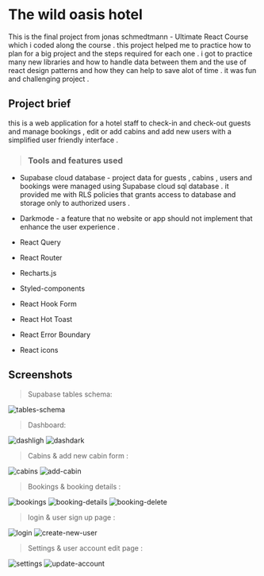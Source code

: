 # The wild oasis hotel

This is the final project from jonas schmedtmann  - Ultimate React Course  which i coded along the course .
this project helped me to practice how to plan for a big project and the steps required for each one .
i got to practice many new libraries and how to handle data between them and the use of react design patterns and how they can help to save alot of time .
it was fun and challenging project .

## Project brief 
this is a web application for a hotel staff to check-in and check-out guests and manage bookings , edit or add cabins and add new users
with a simplified user friendly interface .

> ### Tools and features used

* Supabase cloud database - project data for guests , cabins , users and bookings were managed using Supabase cloud sql database .
  it provided me with RLS policies that grants access to database and storage only to authorized users .
  
* Darkmode - a feature that no website or app should not implement that enhance the user experience .

* React Query 
* React Router
* Recharts.js
* Styled-components 
* React Hook Form
* React Hot Toast
* React Error Boundary
* React icons

## Screenshots

> Supabase tables schema:

![tables-schema](https://github.com/AhmedTharwat-AT/the-wild-oasis/assets/89677139/f9ca29d5-be3d-433f-ae46-43baadae4eca)

> Dashboard:

![dashligh](https://github.com/AhmedTharwat-AT/the-wild-oasis/assets/89677139/4003fd0b-90c8-432e-9b25-3a1a248cb7d5)
![dashdark](https://github.com/AhmedTharwat-AT/the-wild-oasis/assets/89677139/b90a1105-8ea1-4119-9c47-5585b237cea6)


> Cabins & add new cabin form :

![cabins](https://github.com/AhmedTharwat-AT/the-wild-oasis/assets/89677139/b6bd4cc0-eb91-4fea-b23c-8dde21ce66d4)
![add-cabin](https://github.com/AhmedTharwat-AT/the-wild-oasis/assets/89677139/5a08f4ed-9c64-4bc2-a741-044df47eb939)


> Bookings & booking details :

![bookings](https://github.com/AhmedTharwat-AT/the-wild-oasis/assets/89677139/4072d39a-62e1-4e94-b24d-17702c1c8d9b)
![booking-details](https://github.com/AhmedTharwat-AT/the-wild-oasis/assets/89677139/457d5e71-c6f8-42e3-b456-0aad4ebb4874)
![booking-delete](https://github.com/AhmedTharwat-AT/the-wild-oasis/assets/89677139/e53ab27e-f119-4d45-9983-caba11de2ef2)

> login & user sign up page :

![login](https://github.com/AhmedTharwat-AT/the-wild-oasis/assets/89677139/5c85ca5b-6982-4b26-9d73-867546ae7e96)
![create-new-user](https://github.com/AhmedTharwat-AT/the-wild-oasis/assets/89677139/e757bf50-2eb5-4850-ae01-58b301938308)

> Settings & user account edit page :

![settings](https://github.com/AhmedTharwat-AT/the-wild-oasis/assets/89677139/e80143c5-ecfd-4a51-a6a6-30c1fb121606)
![update-account](https://github.com/AhmedTharwat-AT/the-wild-oasis/assets/89677139/0d663dbb-0dea-4702-b89e-8d0b08193e38)




